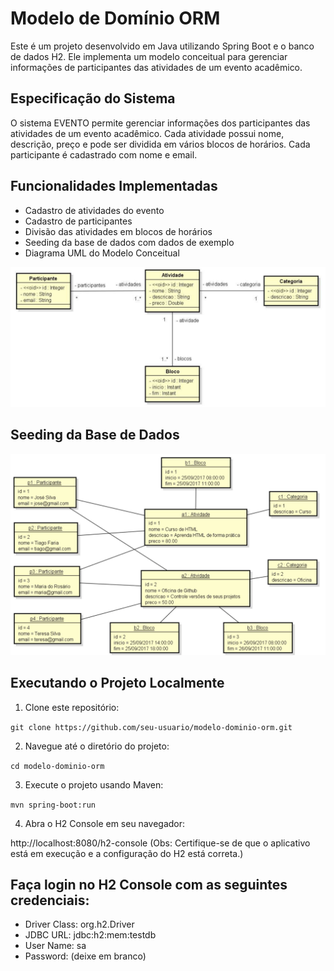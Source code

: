 # Modelo de Domínio ORM
Este é um projeto desenvolvido em Java utilizando Spring Boot e o banco de dados H2. Ele implementa um modelo conceitual para gerenciar informações de participantes das atividades de um evento acadêmico.

## Especificação do Sistema
O sistema EVENTO permite gerenciar informações dos participantes das atividades de um evento acadêmico. Cada atividade possui nome, descrição, preço e pode ser dividida em vários blocos de horários. Cada participante é cadastrado com nome e email.

## Funcionalidades Implementadas
- Cadastro de atividades do evento
- Cadastro de participantes
- Divisão das atividades em blocos de horários
- Seeding da base de dados com dados de exemplo
- Diagrama UML do Modelo Conceitual

![Diagrama UML](uml_diagram.png)

## Seeding da Base de Dados

![Seeding da Base de Dados](seeding_data.png)

## Executando o Projeto Localmente
1. Clone este repositório:

`git clone https://github.com/seu-usuario/modelo-dominio-orm.git`

2. Navegue até o diretório do projeto:

`cd modelo-dominio-orm`

3. Execute o projeto usando Maven:

`mvn spring-boot:run`

4. Abra o H2 Console em seu navegador:

http://localhost:8080/h2-console
(Obs: Certifique-se de que o aplicativo está em execução e a configuração do H2 está correta.)

## Faça login no H2 Console com as seguintes credenciais:
- Driver Class: org.h2.Driver
- JDBC URL: jdbc:h2:mem:testdb
- User Name: sa
- Password: (deixe em branco)
